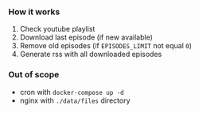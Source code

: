 ### How it works
1. Check youtube playlist
2. Download last episode (if new available)
3. Remove old episodes (if `EPISODES_LIMIT` not equal `0`)
3. Generate rss with all downloaded episodes

### Out of scope
- cron with `docker-compose up -d`
- nginx with `./data/files` directory
